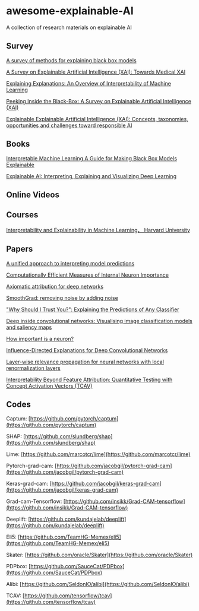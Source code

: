# awesome-explainable-AI
A  collection of research materials on explainable AI


## Survey
[A survey of methods for explaining black box models](http://arxiv.org/abs/1802.01933)

[A Survey on Explainable Artificial Intelligence (XAI): Towards Medical XAI](http://arxiv.org/abs/1907.07374)

[Explaining Explanations: An Overview of Interpretability of Machine Learning](https://arxiv.org/abs/1806.00069)

[Peeking Inside the Black-Box: A Survey on Explainable Artificial Intelligence (XAI)](https://ieeexplore.ieee.org/document/8466590/)

[Explainable Explainable Artificial Intelligence (XAI): Concepts, taxonomies, opportunities and challenges toward responsible AI](http://arxiv.org/abs/1910.10045)


## Books

[Interpretable Machine Learning A Guide for Making Black Box Models Explainable](https://christophm.github.io/interpretable-ml-book/)

[Explainable AI: Interpreting, Explaining and Visualizing Deep Learning](http://link.springer.com/10.1007/978-3-030-28954-6)

## Online Videos

## Courses

[Interpretability and Explainability in Machine Learning， Harvard University](https://interpretable-ml-class.github.io/)

## Papers

[A unified approach to interpreting model predictions](http://arxiv.org/abs/1705.07874)

[Computationally Efficient Measures of Internal Neuron Importance](http://arxiv.org/abs/1807.09946)

[Axiomatic attribution for deep networks](http://arxiv.org/abs/1703.01365)

[SmoothGrad: removing noise by adding noise](http://arxiv.org/abs/1706.03825)

["Why Should I Trust You?": Explaining the Predictions of Any Classifier](http://arxiv.org/abs/1602.04938)

[Deep inside convolutional networks: Visualising image classification models and saliency maps](http://arxiv.org/abs/1312.6034)

[How important is a neuron?](http://arxiv.org/abs/1805.12233)

[Influence-Directed Explanations for Deep Convolutional Networks](http://arxiv.org/abs/1802.03788)

[Layer-wise relevance propagation for neural networks with local renormalization layers](http://arxiv.org/abs/1604.00825)

[Interpretability Beyond Feature Attribution: Quantitative Testing with Concept Activation Vectors (TCAV)](https://arxiv.org/abs/1711.11279)




## Codes

Captum: [https://github.com/pytorch/captum](https://github.com/pytorch/captum)

SHAP: [https://github.com/slundberg/shap](https://github.com/slundberg/shap)

Lime: [https://github.com/marcotcr/lime](https://github.com/marcotcr/lime)

Pytorch-grad-cam: [https://github.com/jacobgil/pytorch-grad-cam](https://github.com/jacobgil/pytorch-grad-cam)

Keras-grad-cam: [https://github.com/jacobgil/keras-grad-cam](https://github.com/jacobgil/keras-grad-cam)

Grad-cam-Tensorflow: [https://github.com/insikk/Grad-CAM-tensorflow](https://github.com/insikk/Grad-CAM-tensorflow)

Deeplift: [https://github.com/kundajelab/deeplift](https://github.com/kundajelab/deeplift)

Eli5: [https://github.com/TeamHG-Memex/eli5](https://github.com/TeamHG-Memex/eli5)

Skater: [https://github.com/oracle/Skater](https://github.com/oracle/Skater)

PDPbox: [https://github.com/SauceCat/PDPbox](https://github.com/SauceCat/PDPbox)

Alibi: [https://github.com/SeldonIO/alibi](https://github.com/SeldonIO/alibi)

TCAV: [https://github.com/tensorflow/tcav](https://github.com/tensorflow/tcav)





